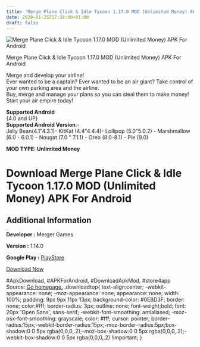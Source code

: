 ```yaml
---
title: 'Merge Plane Click & Idle Tycoon 1.17.0 MOD (Unlimited Money) APK For Android'
date: 2020-01-25T17:28:00+01:00
draft: false
---
```


![Merge Plane Click & Idle Tycoon 1.17.0 MOD (Unlimited Money) APK For Android](https://i0.wp.com/apkhome.net/wp-content/uploads/2020/01/Merge-Plane-Click-Idle-Tycoon-1.17.0-MOD-Unlimited-Money.png "Merge Plane Click & Idle Tycoon 1.17.0 MOD (Unlimited Money) APK For Android")

  

Merge Plane Click & Idle Tycoon 1.17.0 MOD (Unlimited Money) APK For Android

Merge and develop your airline!  
Ever wanted to be a captain? Ever wanted to be an air giant? Take control of your own parking area and the airline.  
Buy, merge and manage your plans so you can steal them to make money!  
Start your air empire today!

**Supported Android**  
{4.0 and UP}  
**Supported Android Version**:-  
Jelly Bean(4.1"4.3.1)- KitKat (4.4"4.4.4)- Lollipop (5.0"5.0.2) - Marshmallow (6.0 - 6.0.1) - Nougat (7.0 " 7.1.1) - Oreo (8.0-8.1) - Pie (9.0)

**MOD TYPE: Unlimited Money**

Download Merge Plane Click & Idle Tycoon 1.17.0 MOD (Unlimited Money) APK For Android
=====================================================================================

Additional Information
----------------------

**Developer :** Merger Games

**Version :** 1.14.0

**Google Play :** [PlayStore](https://play.google.com/store/apps/details?id=com.brokenreality.planemerger.android)

  

[Download Now](https://store4app.co/post/merge-plane-click-amp-idle-tycoon-1-17-0-mod-unlimited-money-apk-for-android_1579876401)

  
#ApkDownload, #APKForAndroid, #DownloadApkMod, #store4app  
Source: [Go homepage.](https://store4app.co/post/merge-plane-click-amp-idle-tycoon-1-17-0-mod-unlimited-money-apk-for-android_1579876401) .downloadtop{ text-align:center; -webkit-appearance: none; -moz-appearance: none; appearance: none; width: 100%; padding: 9px 9px 11px 13px; background-color: #0EBD3F; border: none; color:#fff; border-radius: 3px; outline: none; font-weight;bold; font: 20px 'Open Sans', sans-serif; -webkit-font-smoothing: antialiased; -moz-osx-font-smoothing: grayscale; color: #fff; cursor: pointer; border-radius:15px;-webkit-border-radius:15px;-moz-border-radius:5px;box-shadow:0 0 5px rgba(0,0,0,.2);-moz-box-shadow:0 0 5px rgba(0,0,0,.2);-webkit-box-shadow:0 0 5px rgba(0,0,0,.2) !important; }